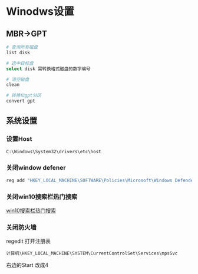 <!--
 * @Description: 
 * @Version: 1.0
 * @Author: dmjcb
 * @Email:  
 * @Date: 2022-07-06 20:08:07
 * @LastEditors: dmjcb
 * @LastEditTime: 2023-04-05 02:23:42
-->

# Winodws设置

## MBR->GPT

```sh
# 查询所有磁盘
list disk

# 选中目标盘
select disk 需转换格式磁盘的数字编号

# 清空磁盘
clean

# 转换位gpt分区
convert gpt
```

## 系统设置

### 设置Host

```sh
C:\Windows\System32\drivers\etc\host
```

### 关闭window defener

```sh
reg add "HKEY_LOCAL_MACHINE\SOFTWARE\Policies\Microsoft\Windows Defender" /v "DisableAntiSpyware" /d 1 /t REG_DWORD /f
```


### 关闭win10搜索栏热门搜索

[win10搜索栏热门搜索](https://blog.csdn.net/onecdll/article/details/137139604)

### 关闭防火墙

regedit 打开注册表

```
计算机\HKEY_LOCAL_MACHINE\SYSTEM\CurrentControlSet\Services\mpsSvc
```

右边的Start 改成4